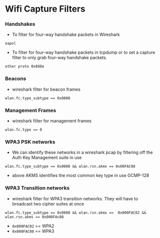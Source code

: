 # Wifi Capture Filters

### Handshakes

* To filter for four-way handshake packets in Wireshark&#x20;

```
eapol
```

* To filter for four-way handshake packets in tcpdump or to set a capture filter to only grab four-way handshake packets.

```
ether proto 0x888e
```

### Beacons

* wireshark filter for beacon frames&#x20;

```
wlan.fc.type_subtype == 0x0008
```

### Management Frames&#x20;

* wireshark filter for management frames&#x20;

```
wlan.fc.type == 0
```

### WPA3 PSK networks&#x20;

* We can identify these networks in a wireshark pcap by filtering off the Auth Key Management suite in use&#x20;

```
wlan.fc.type_subtype == 0x0008 && wlan.rsn.akms == 0x00FAC08
```

* above AKMS identifies the most common key type in use GCMP-128

### WPA3 Transition networks

* wireshark filter for WPA3 transition networks. They will have to broadcast two cipher suites at once&#x20;

```
wlan.fc.type_subtype == 0x0008 && wlan.rsn.akms ==  0x000FAC02 && wlan.rsn.akms == 0x000FAc08
```

* `0x000FAC02` == WPA2
* `0x000FAC08` == WPA3

